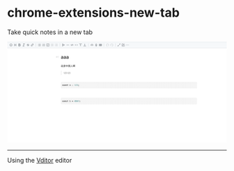 # chrome-extensions-new-tab

Take quick notes in a new tab

![home](./screenshot/home01.png)

---

Using the [Vditor](https://github.com/Vanessa219/vditor) editor

